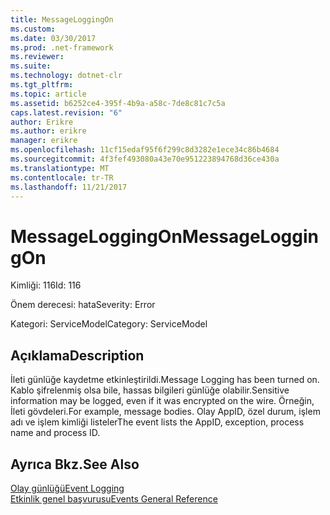 ```yaml
---
title: MessageLoggingOn
ms.custom: 
ms.date: 03/30/2017
ms.prod: .net-framework
ms.reviewer: 
ms.suite: 
ms.technology: dotnet-clr
ms.tgt_pltfrm: 
ms.topic: article
ms.assetid: b6252ce4-395f-4b9a-a58c-7de8c81c7c5a
caps.latest.revision: "6"
author: Erikre
ms.author: erikre
manager: erikre
ms.openlocfilehash: 11cf15edaf95f6f299c8d3282e1ece34c86b4684
ms.sourcegitcommit: 4f3fef493080a43e70e951223894768d36ce430a
ms.translationtype: MT
ms.contentlocale: tr-TR
ms.lasthandoff: 11/21/2017
---
```

# <a name="messageloggingon"></a><span data-ttu-id="e5b3f-102">MessageLoggingOn</span><span class="sxs-lookup"><span data-stu-id="e5b3f-102">MessageLoggingOn</span></span>
<span data-ttu-id="e5b3f-103">Kimliği: 116</span><span class="sxs-lookup"><span data-stu-id="e5b3f-103">Id: 116</span></span>  
  
 <span data-ttu-id="e5b3f-104">Önem derecesi: hata</span><span class="sxs-lookup"><span data-stu-id="e5b3f-104">Severity: Error</span></span>  
  
 <span data-ttu-id="e5b3f-105">Kategori: ServiceModel</span><span class="sxs-lookup"><span data-stu-id="e5b3f-105">Category: ServiceModel</span></span>  
  
## <a name="description"></a><span data-ttu-id="e5b3f-106">Açıklama</span><span class="sxs-lookup"><span data-stu-id="e5b3f-106">Description</span></span>  
 <span data-ttu-id="e5b3f-107">İleti günlüğe kaydetme etkinleştirildi.</span><span class="sxs-lookup"><span data-stu-id="e5b3f-107">Message Logging has been turned on.</span></span> <span data-ttu-id="e5b3f-108">Kablo şifrelenmiş olsa bile, hassas bilgileri günlüğe olabilir.</span><span class="sxs-lookup"><span data-stu-id="e5b3f-108">Sensitive information may be logged, even if it was encrypted on the wire.</span></span> <span data-ttu-id="e5b3f-109">Örneğin, İleti gövdeleri.</span><span class="sxs-lookup"><span data-stu-id="e5b3f-109">For example, message bodies.</span></span> <span data-ttu-id="e5b3f-110">Olay AppID, özel durum, işlem adı ve işlem kimliği listeler</span><span class="sxs-lookup"><span data-stu-id="e5b3f-110">The event lists the AppID, exception, process name and process ID.</span></span>  
  
## <a name="see-also"></a><span data-ttu-id="e5b3f-111">Ayrıca Bkz.</span><span class="sxs-lookup"><span data-stu-id="e5b3f-111">See Also</span></span>  
 [<span data-ttu-id="e5b3f-112">Olay günlüğü</span><span class="sxs-lookup"><span data-stu-id="e5b3f-112">Event Logging</span></span>](../../../../../docs/framework/wcf/diagnostics/event-logging/index.md)  
 [<span data-ttu-id="e5b3f-113">Etkinlik genel başvurusu</span><span class="sxs-lookup"><span data-stu-id="e5b3f-113">Events General Reference</span></span>](../../../../../docs/framework/wcf/diagnostics/event-logging/events-general-reference.md)
